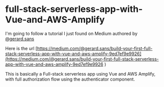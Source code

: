 # full-stack-serverless-app-with-Vue-and-AWS-Amplify

I'm going to follow a tutorial I just found on Medium authored by 
[@gerard.sans](https://medium.com/@gerard.sans)

Here is the url [https://medium.com/@gerard.sans/build-your-first-full-stack-serverless-app-with-vue-and-aws-amplify-9ed7ef9e9926](https://medium.com/@gerard.sans/build-your-first-full-stack-serverless-app-with-vue-and-aws-amplify-9ed7ef9e9926
)


This is basically a Full-stack serverless app using Vue and AWS Amplify, with full authorization flow using the authenticator component.


